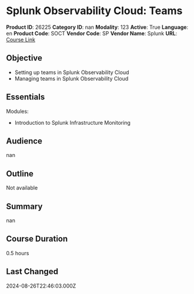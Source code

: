 # Splunk Observability Cloud: Teams

**Product ID**: 26225
**Category ID**: nan
**Modality**: 123
**Active**: True
**Language**: en
**Product Code**: SOCT
**Vendor Code**: SP
**Vendor Name**: Splunk
**URL**: [Course Link](https://www.fastlaneus.com/product/splunk-soct)

## Objective
- Setting up teams in Splunk Observability Cloud
- Managing teams in Splunk Observability Cloud

## Essentials
Modules:


- Introduction to Splunk Infrastructure Monitoring

## Audience
nan

## Outline
Not available

## Summary
nan

## Course Duration
0.5 hours

## Last Changed
2024-08-26T22:46:03.000Z
